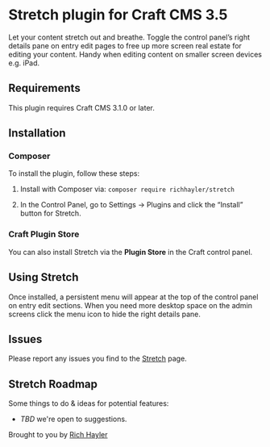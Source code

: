 # Stretch plugin for Craft CMS 3.5
Let your content stretch out and breathe. Toggle the control panel’s right details pane on entry edit pages to free up more screen real estate for editing your content. Handy when editing content on smaller screen devices e.g. iPad.

## Requirements
This plugin requires Craft CMS 3.1.0 or later.

## Installation
### Composer
To install the plugin, follow these steps:

1. Install with Composer via:
   `composer require richhayler/stretch`

3. In the Control Panel, go to Settings → Plugins and click the “Install” button for Stretch.

### Craft Plugin Store
You can also install Stretch via the **Plugin Store** in the Craft control panel.

## Using Stretch
Once installed, a persistent menu will appear at the top of the control panel on entry edit sections. When you need more desktop space on the admin screens click the menu icon to hide the right details pane.

## Issues
Please report any issues you find to the [Stretch](https://github.com/richhayler/stretch/issues) page.

## Stretch Roadmap
Some things to do & ideas for potential features:

* _TBD_ we're open to suggestions.

Brought to you by [Rich Hayler](https://richhayler.com/)
